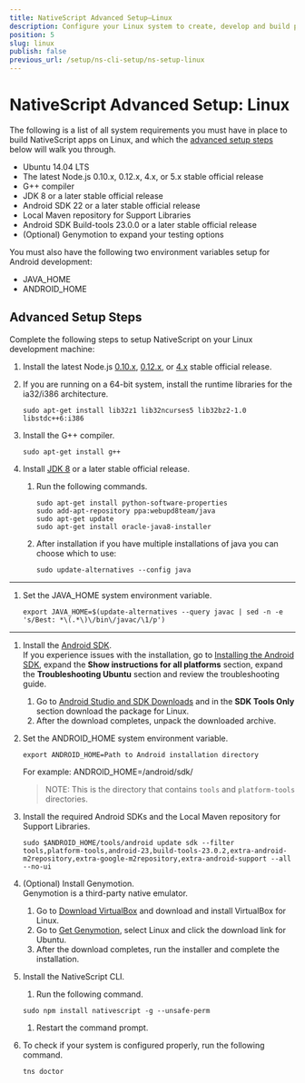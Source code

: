 ```yaml
---
title: NativeScript Advanced Setup—Linux
description: Configure your Linux system to create, develop and build projects locally with NativeScript.
position: 5
slug: linux
publish: false
previous_url: /setup/ns-cli-setup/ns-setup-linux
---
```


# NativeScript Advanced Setup: Linux

The following is a list of all system requirements you must have in place to build NativeScript apps on Linux, and which the [advanced setup steps](#advanced-setup-steps) below will walk you through.

* Ubuntu 14.04 LTS
* The latest Node.js 0.10.x, 0.12.x, 4.x, or 5.x stable official release
* G++ compiler
* JDK 8 or a later stable official release
* Android SDK 22 or a later stable official release
* Local Maven repository for Support Libraries
* Android SDK Build-tools 23.0.0 or a later stable official release
* (Optional) Genymotion to expand your testing options

You must also have the following two environment variables setup for Android development:

* JAVA_HOME
* ANDROID_HOME

## Advanced Setup Steps

Complete the following steps to setup NativeScript on your Linux development machine:

1. Install the latest Node.js [0.10.x](https://nodejs.org/dist/latest-v0.10.x/), [0.12.x](https://nodejs.org/dist/latest-v0.12.x/), or [4.x](https://nodejs.org/dist/latest-v4.x/) stable official release.
1. If you are running on a 64-bit system, install the runtime libraries for the ia32/i386 architecture.

    ```Shell
    sudo apt-get install lib32z1 lib32ncurses5 lib32bz2-1.0 libstdc++6:i386
    ```
1. Install the G++ compiler.

    ```Shell
    sudo apt-get install g++
    ```
1. Install [JDK 8](http://www.oracle.com/technetwork/java/javase/downloads/index.html) or a later stable official release.
	1. Run the following commands.

    	```Shell
        sudo apt-get install python-software-properties
    	sudo add-apt-repository ppa:webupd8team/java
    	sudo apt-get update
    	sudo apt-get install oracle-java8-installer
        ```
    1. After installation if you have multiple installations of java you can choose which to use:

    	```Shell
    	sudo update-alternatives --config java
    	```
----
1. Set the JAVA_HOME system environment variable.
    ```
    export JAVA_HOME=$(update-alternatives --query javac | sed -n -e 's/Best: *\(.*\)\/bin\/javac/\1/p')
    ```

----
1. Install the [Android SDK](http://developer.android.com/sdk/index.html).<br/>If you experience issues with the installation, go to [Installing the Android SDK](https://developer.android.com/sdk/installing/index.html?pkg=tools), expand the **Show instructions for all platforms** section, expand the **Troubleshooting Ubuntu** section and review the troubleshooting guide.
    1. Go to [Android Studio and SDK Downloads](https://developer.android.com/sdk/index.html#Other) and in the **SDK Tools Only** section download the package for Linux.
    1. After the download completes, unpack the downloaded archive.
1. Set the ANDROID_HOME system environment variable.
    ```
    export ANDROID_HOME=Path to Android installation directory
    ```
    For example: ANDROID_HOME=/android/sdk/
    > NOTE: This is the directory that contains `tools` and `platform-tools` directories.

1. Install the required Android SDKs and the Local Maven repository for Support Libraries.

	```Shell
	sudo $ANDROID_HOME/tools/android update sdk --filter tools,platform-tools,android-23,build-tools-23.0.2,extra-android-m2repository,extra-google-m2repository,extra-android-support --all --no-ui
	```
1. (Optional) Install Genymotion.<br/>Genymotion is a third-party native emulator.
    1. Go to [Download VirtualBox](https://www.virtualbox.org/wiki/Downloads) and download and install VirtualBox for Linux.
    1. Go to [Get Genymotion](https://www.genymotion.com/#!/download), select Linux and click the download link for Ubuntu.
	1. After the download completes, run the installer and complete the installation.
1. Install the NativeScript CLI.
    1. Run the following command.

	```Shell
	sudo npm install nativescript -g --unsafe-perm
	```
    1. Restart the command prompt.
1. To check if your system is configured properly, run the following command.

    ```Shell
    tns doctor
    ```
